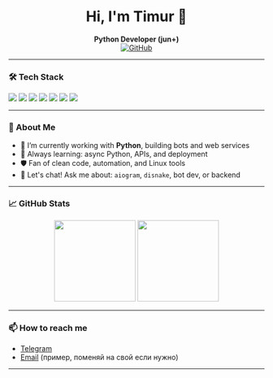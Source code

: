 <h1 align="center">Hi, I'm Timur 👋</h1>

<p align="center">
  <b>Python Developer (jun+)</b> <br/>
  <a href="https://github.com/Syatov" target="_blank">
    <img src="https://img.shields.io/github/followers/Syatov?label=Follow&style=social" alt="GitHub"/>
  </a>
</p>

---

### 🛠️ Tech Stack

<p align="left">
  <img src="https://img.shields.io/badge/-Python-3776AB?style=flat-square&logo=python&logoColor=white"/>
  <img src="https://img.shields.io/badge/-REST-005571?style=flat-square&logo=fastapi&logoColor=white"/>
  <img src="https://img.shields.io/badge/-Linux-FCC624?style=flat-square&logo=linux&logoColor=black"/>
  <img src="https://img.shields.io/badge/-Cloudflare-F38020?style=flat-square&logo=cloudflare&logoColor=white"/>
  <img src="https://img.shields.io/badge/-disnake-7289da?style=flat-square&logo=discord&logoColor=white"/>
  <img src="https://img.shields.io/badge/-aiogram-2CA5E0?style=flat-square&logo=telegram&logoColor=white"/>
  <img src="https://img.shields.io/badge/-MySQL-4479A1?style=flat-square&logo=mysql&logoColor=white"/>
</p>

---

### 🚀 About Me

- 🔭 I’m currently working with **Python**, building bots and web services
- 🌱 Always learning: async Python, APIs, and deployment
- 🛡️ Fan of clean code, automation, and Linux tools
- 💬 Let's chat! Ask me about: `aiogram`, `disnake`, bot dev, or backend

---

### 📈 GitHub Stats

<p align="center">
  <img src="https://github-readme-stats.vercel.app/api?username=Syatov&show_icons=true&theme=github_dark&hide=issues&count_private=true" height="160">
  <img src="https://github-readme-stats.vercel.app/api/top-langs/?username=Syatov&layout=compact&theme=github_dark" height="160">
</p>

---

### 📫 How to reach me

- [Telegram](https://t.me/Syatov)
- [Email](amir@syatov.ru) (пример, поменяй на свой если нужно)

---

<!--
Profile README generated by ChatGPT July 2025, inspired by proglib.io and best practices 🚀
-->
